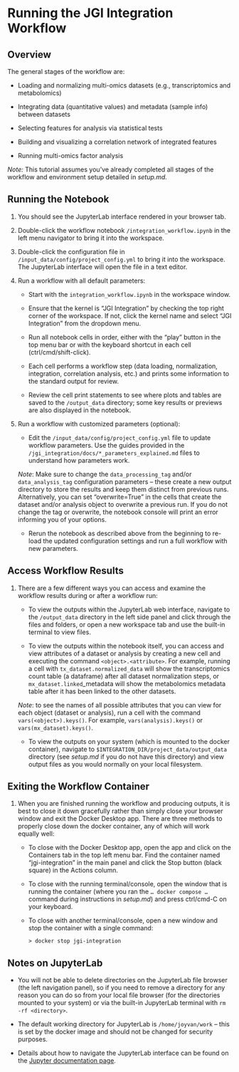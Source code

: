 # **Running the JGI Integration Workflow**

## **Overview**

The general stages of the workflow are:

*   Loading and normalizing multi-omics datasets (e.g., transcriptomics and metabolomics)

*   Integrating data (quantitative values) and metadata (sample info) between datasets

*   Selecting features for analysis via statistical tests

*   Building and visualizing a correlation network of integrated features

*   Running multi-omics factor analysis

_Note:_ This tutorial assumes you’ve already completed all stages of the workflow and environment setup detailed in _setup.md._

## **Running the Notebook**

1.  You should see the JupyterLab interface rendered in your browser tab.

2.  Double-click the workflow notebook `/integration_workflow.ipynb` in the left menu navigator to bring it into the workspace.

3.  Double-click the configuration file in `/input_data/config/project_config.yml` to bring it into the workspace. The JupyterLab interface will open the file in a text editor.

4.  Run a workflow with all default parameters:
    
    - Start with the `integration_workflow.ipynb` in the workspace window.

    - Ensure that the kernel is “JGI Integration” by checking the top right corner of the workspace. If not, click the kernel name and select “JGI Integration” from the dropdown menu.

    - Run all notebook cells in order, either with the “play” button in the top menu bar or with the keyboard shortcut in each cell (ctrl/cmd/shift-click).

    - Each cell performs a workflow step (data loading, normalization, integration, correlation analysis, etc.) and prints some information to the standard output for review.

    - Review the cell print statements to see where plots and tables are saved to the `/output_data` directory; some key results or previews are also displayed in the notebook.

5.  Run a workflow with customized parameters (optional):

    - Edit the `/input_data/config/project_config.yml` file to update workflow parameters. Use the guides provided in the `/jgi_integration/docs/*_parameters_explained.md` files to understand how parameters work.

    _Note_: Make sure to change the `data_processing_tag` and/or `data_analysis_tag` configuration parameters – these create a new output directory to store the results and keep them distinct from previous runs. Alternatively, you can set “overwrite=True” in the cells that create the dataset and/or analysis object to overwrite a previous run. If you do not change the tag or overwrite, the notebook console will print an error informing you of your options.

    - Rerun the notebook as described above from the beginning to re-load the updated configuration settings and run a full workflow with new parameters.

## **Access Workflow Results**

1.  There are a few different ways you can access and examine the workflow results during or after a workflow run:

    - To view the outputs within the JupyterLab web interface, navigate to the `/output_data` directory in the left side panel and click through the files and folders, or open a new workspace tab and use the built-in terminal to view files.

    - To view the outputs within the notebook itself, you can access and view attributes of a dataset or analysis by creating a new cell and executing the command `<object>.<attribute>`. For example, running a cell with `tx_dataset.normalized_data` will show the transcriptomics count table (a dataframe) after all dataset normalization steps, or `mx_dataset.linked`_metadata will show the metabolomics metadata table after it has been linked to the other datasets.

    _Note_: to see the names of all possible attributes that you can view for each object (dataset or analysis), run a cell with the command `vars(<object>).keys()`. For example, `vars(analysis).keys()` or `vars(mx_dataset).keys()`.

    - To view the outputs on your system (which is mounted to the docker container), navigate to `$INTEGRATION_DIR/project_data/output_data` directory (see _setup.md_ if you do not have this directory) and view output files as you would normally on your local filesystem.

## **Exiting the Workflow Container**

1.  When you are finished running the workflow and producing outputs, it is best to close it down gracefully rather than simply close your browser window and exit the Docker Desktop app. There are three methods to properly close down the docker container, any of which will work equally well:

    - To close with the Docker Desktop app, open the app and click on the Containers tab in the top left menu bar. Find the container named “jgi-integration” in the main panel and click the Stop button (black square) in the Actions column.

    - To close with the running terminal/console, open the window that is running the container (where you ran the `… docker compose …` command during instructions in _setup.md_) and press ctrl/cmd-C on your keyboard.

    - To close with another terminal/console, open a new window and stop the container with a single command:

      `> docker stop jgi-integration`

## **Notes on JupyterLab**

*   You will not be able to delete directories on the JupyterLab file browser (the left navigation panel), so if you need to remove a directory for any reason you can do so from your local file browser (for the directories mounted to your system) or via the built-in JupyterLab terminal with `rm -rf <directory>`.

*   The default working directory for JupyterLab is `/home/joyvan/work` – this is set by the docker image and should not be changed for security purposes.

*   Details about how to navigate the JupyterLab interface can be found on the [Jupyter documentation page](https://docs.jupyter.org/en/latest/).